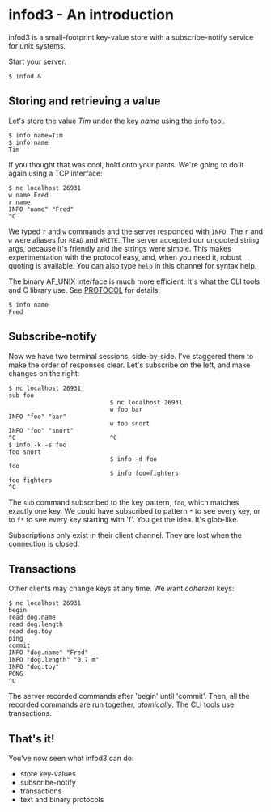 
# infod3 - An introduction

infod3 is a small-footprint key-value store with a subscribe-notify service
for unix systems.

Start your server.

    $ infod &

## Storing and retrieving a value

Let's store the value *Tim* under the key *name*
using the `info` tool.

    $ info name=Tim
    $ info name
    Tim

If you thought that was cool, hold onto your pants.
We're going to do it again using a TCP interface:

    $ nc localhost 26931
    w name Fred
    r name
    INFO "name" "Fred"
    ^C

We typed `r` and `w` commands and the server responded with `INFO`.
The `r` and `w` were aliases for `READ` and `WRITE`.
The server accepted our unquoted string args, because
it's friendly and the strings were simple.
This makes experimentation with the protocol easy,
and, when you need it, robust quoting is available.
You can also type `help` in this channel for syntax help.

The binary AF\_UNIX interface is much more efficient.
It's what the CLI tools and C library use.
See [PROTOCOL](PROTOCOL) for details.

    $ info name
    Fred

## Subscribe-notify

Now we have two terminal sessions, side-by-side.
I've staggered them to make the order of responses clear.
Let's subscribe on the left, and make changes on the right:

    $ nc localhost 26931
    sub foo
                                $ nc localhost 26931
                                w foo bar
    INFO "foo" "bar"
                                w foo snort
    INFO "foo" "snort"
    ^C                          ^C
    $ info -k -s foo
    foo snort
                                $ info -d foo
    foo
                                $ info foo=fighters
    foo fighters
    ^C

The `sub` command subscribed to the key pattern, `foo`,
which matches exactly one key.
We could have subscribed to pattern `*` to see every key,
or to `f*` to see every key starting with 'f'.
You get the idea. It's glob-like.

Subscriptions only exist in their client channel.
They are lost when the connection is closed.

## Transactions

Other clients may change keys at any time.
We want *coherent* keys:

    $ nc localhost 26931
    begin
    read dog.name
    read dog.length
    read dog.toy
    ping
    commit
    INFO "dog.name" "Fred"
    INFO "dog.length" "0.7 m"
    INFO "dog.toy"
    PONG
    ^C

The server recorded commands after 'begin' until 'commit'. Then,
all the recorded commands are run together, *atomically*.
The CLI tools use transactions.

## That's it!

You've now seen what infod3 can do:

 - store key-values
 - subscribe-notify
 - transactions
 - text and binary protocols

